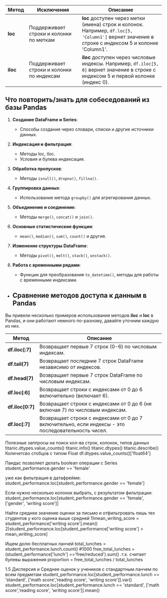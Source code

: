 | Метод    | Исключения                                | Описание                                                                                                                                          |
| -------- | ----------------------------------------- | ------------------------------------------------------------------------------------------------------------------------------------------------- |
| **loc**  | Поддерживает строки и колонки по меткам   | **loc** доступен через метки (имена) строк и колонок. Например, `df.loc[5, 'Column1']` вернет значение в строке с индексом 5 и колонке 'Column1'. |
| **iloc** | Поддерживает строки и колонки по индексам | **iloc** доступен через числовые индексы. Например, `df.iloc[5, 0]` вернет значение в строке с индексом 5 и первой колонке (индекс 0).            |
## Что повторить/знать для собеседований из базы Pandas

1. **Создание DataFrame и Series**:
    
    - Способы создания через словари, списки и другие источники данных.
2. **Индексация и фильтрация**:
    
    - Методы loc, iloc.
    - Условия и булева индексация.
3. **Обработка пропусков**:
    
    - Методы `isnull()`, `dropna()`, `fillna()`.
4. **Группировка данных**:
    
    - Использование метода `groupby()` для агрегирования данных.
5. **Объединение и соединение**:
    
    - Методы `merge()`, `concat()` и `join()`.
6. **Основные статистические функции**:
    
    - `mean()`, `median()`, `sum()`, `count()` и другие.
7. **Изменение структуры DataFrame**:
    
    - Методы `pivot()`, `melt()`, `stack()`, `unstack()`.
8. **Работа с временными рядами**:
    
    - Функции для преобразования `to_datetime()`, методы для работы с временными индексами.
- ## Сравнение методов доступа к данным в Pandas

Вы привели несколько примеров использования методов **iloc** и **loc** в Pandas, и они работают немного по-разному, давайте уточним каждую из них.

|Метод|Описание|
|---|---|
|**df.iloc[:7]**|Возвращает первые 7 строк (0-6) по числовым индексам.|
|**df.tail(7)**|Возвращает последние 7 строк DataFrame независимо от индексов.|
|**df.head(7)**|Возвращает первые 7 строк DataFrame по числовым индексам.|
|**df.loc[:6]**|Возвращает строки с индексами от 0 до 6 включительно (включает 6).|
|**df.iloc[0:7]**|Возвращает строки с индексами от 0 до 6 (не включая 7) по числовым индексам.|
|**df.loc[:7]**|Возвращает строки с индексами от 0 до 7 включительно, если индексы - это последовательность чисел.|

Полезные заппросы на поиск кол-ва строк, колонок, типов данных
titanic.dtypes.value_counts()
titanic.info()
titanic.dtypes()
titanic.describe()
Количетсво стобцов с типом Float 
df.dtypes.value_counts()['float64']

Пандас позволяет делать boolean операции с Series
student_performance.gender == 'female'

уже как фильтрация в датафрейме:
student_performance.loc[student_performance.gender == 'female']

Если нужно несколько колонок выбрать, с результатом фильтрации:
student_performance.loc[student_performance.gender == 'female', ['gender', 'writing score']]

Найти среднее значение оценки за письмо и отфильтровать лишь тех студентов у кого оценка выше средней
1)mean_writing_score  = student_performance['writing score'].mean()
2)student_performance.loc[student_performance['writing score'] > mean_writing_score]


Ищем долю бесплатных ланчей 
total_lunches = student_performance.lunch.count() #1000
free_total_lunches = (student_performance['lunch'] =='free/reduced').sum() .т.к. считает булевы выражения
proportion = free_total_lunches / total_lunches 

1.5 Дисперсия и Среднее оценок  у учеников с стандартным ланчем по всем предметам
student_performance.loc[student_performance.lunch == 'standard', ['math score','reading score', 'writing score']].var()
student_performance.loc[student_performance.lunch == 'standard', ['math score','reading score', 'writing score']].mean()